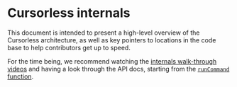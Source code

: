 # Cursorless internals

This document is intended to present a high-level overview of the Cursorless
architecture, as well as key pointers to locations in the code base to help
contributors get up to speed.

For the time being, we recommend watching the [internals walk-through
videos](https://youtube.com/playlist?list=PLkafpFOBVedScHi0dy_80DsHwnZIOSOTy)
and having a look through the API docs, starting from the [`runCommand`
function](classes/core_commandRunner_CommandRunner.CommandRunner#runcommand).
